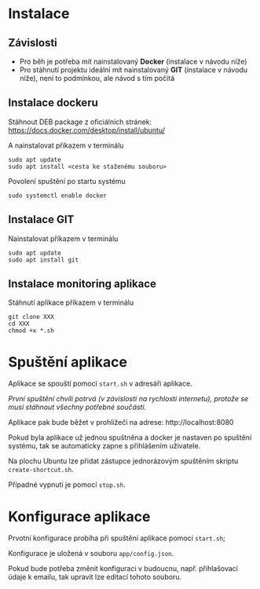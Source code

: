 # Instalace

## Závislosti

- Pro běh je potřeba mít nainstalovaný **Docker** (instalace v návodu níže)
- Pro stáhnutí projektu ideální mít nainstalovaný **GIT** (instalace v návodu níže), není to podmínkou, ale návod s tím počítá 

## Instalace dockeru

Stáhnout DEB package z oficiálních stránek:
https://docs.docker.com/desktop/install/ubuntu/

A nainstalovat příkazem v terminálu
```
sudo apt update
sudo apt install <cesta ke staženému souboru>
```


Povolení spuštění po startu systému
```
sudo systemctl enable docker
```

## Instalace GIT

Nainstalovat příkazem v terminálu
```
sudo apt update
sudo apt install git
```

## Instalace monitoring aplikace

Stáhnutí aplikace příkazem v terminálu

```
git clone XXX
cd XXX
chmod +x *.sh
```

# Spuštění aplikace

Aplikace se spouští pomocí `start.sh` v adresáři aplikace.

*První spuštění chvíli potrvá (v závislosti na rychlosti internetu), protože se musí stáhnout všechny potřebné součásti.*

Aplikace pak bude běžet v prohlížeči na adrese:
http://localhost:8080

Pokud byla aplikace už jednou spuštněna a docker je nastaven po spuštění systému, tak se automaticky zapne s přihlášením uživatele.

Na plochu Ubuntu lze přidat zástupce jednorázovým spuštěním skriptu `create-shortcut.sh`.

Případné vypnutí je pomocí  `stop.sh`.

# Konfigurace aplikace

Prvotní konfigurace probíha při spuštění aplikace pomocí `start.sh`;

Konfigurace je uložená v souboru `app/config.json`.

Pokud bude potřeba změnit konfiguraci v budoucnu, např. přihlašovací údaje k emailu, tak upravit lze editací tohoto souboru.
